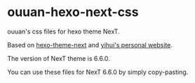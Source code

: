 # ouuan-hexo-next-css
ouuan's css files for hexo theme NexT.

Based on [hexo-theme-next](https://github.com/theme-next/hexo-theme-next) and [yihui's personal website](https://github.com/rbind/yihui).

The version of NexT theme is 6.6.0.

You can use these files for NexT 6.6.0 by simply copy-pasting.